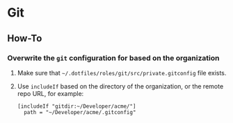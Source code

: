 # Git

## How-To

### Overwrite the `git` configuration for based on the organization

1. Make sure that `~/.dotfiles/roles/git/src/private.gitconfig` file exists.
2. Use `includeIf` based on the directory of the organization, or the remote repo URL, for example:

    ```.gitconfig
    [includeIf "gitdir:~/Developer/acme/"]
      path = "~/Developer/acme/.gitconfig"
    ```
